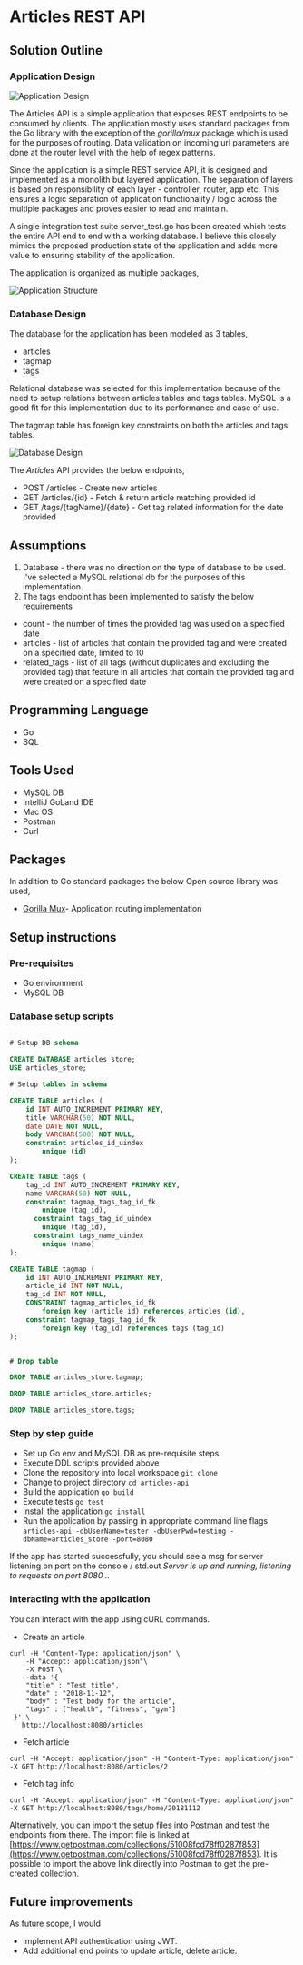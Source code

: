 
# Articles REST API

## Solution Outline

### Application Design

![Application Design](img/appDesign.png)

The Articles API is a simple application that exposes REST endpoints to be consumed by clients. The application mostly uses standard packages from the Go library with
the exception of the *gorilla/mux* package which is used for the purposes of routing. Data validation on incoming url parameters are done at the router level with the help of regex
patterns. 

Since the application is a simple REST service API, it is designed and implemented as a monolith but layered application. The separation of layers is based on responsibility of each layer - controller,
router, app etc. This ensures a logic separation of application functionality / logic across the multiple packages and proves easier to read and maintain. 

A single integration test suite server_test.go has been created which tests the entire API end to end with a working database. I believe this closely mimics the proposed production state of the 
application and adds more value to ensuring stability of the application.    

The application is organized as multiple packages,

![Application Structure](img/appStruct.png)

### Database Design

The database for the application has been modeled as 3 tables,

*   articles
*   tagmap
*   tags

Relational database was selected for this implementation because of the need to setup relations between articles tables and tags tables. MySQL is a good fit for this implementation due to its
performance and ease of use. 

The tagmap table has foreign key constraints on both the articles and tags tables.

![Database Design](img/dbDesign.png)


The *Articles* API provides the below endpoints,
* POST /articles - Create new articles
* GET /articles/{id} - Fetch & return article matching provided id
* GET /tags/{tagName}/{date} - Get tag related information for the date provided

## Assumptions
1. Database - there was no direction on the type of database to be used. I've selected a MySQL relational db for the purposes of this implementation.
2. The tags endpoint has been implemented to satisfy the below requirements
  * count - the number of times the provided tag was used on a specified date
  * articles - list of articles that contain the provided tag and were created on a specified date, limited to 10
  * related_tags - list of all tags (without duplicates and excluding the provided tag) that feature in all articles that contain the provided tag and were created on a specified date

## Programming Language
* Go
* SQL

## Tools Used
* MySQL DB
* IntelliJ GoLand IDE
* Mac OS
* Postman
* Curl

## Packages
In addition to Go standard packages the below Open source library was used,
* [Gorilla Mux](https://github.com/gorilla/mux)- Application routing implementation

## Setup instructions

### Pre-requisites
* Go environment
* MySQL DB

### Database setup scripts
```sql

# Setup DB schema

CREATE DATABASE articles_store;
USE articles_store;

# Setup tables in schema

CREATE TABLE articles (
    id INT AUTO_INCREMENT PRIMARY KEY,
    title VARCHAR(50) NOT NULL,
    date DATE NOT NULL,
    body VARCHAR(500) NOT NULL,
    constraint articles_id_uindex
		unique (id)
);

CREATE TABLE tags (
    tag_id INT AUTO_INCREMENT PRIMARY KEY,
    name VARCHAR(50) NOT NULL,
    constraint tagmap_tags_tag_id_fk
		unique (tag_id),
	  constraint tags_tag_id_uindex
		unique (tag_id),
	  constraint tags_name_uindex
		unique (name)
);

CREATE TABLE tagmap (
    id INT AUTO_INCREMENT PRIMARY KEY,
    article_id INT NOT NULL,
    tag_id INT NOT NULL,
    CONSTRAINT tagmap_articles_id_fk
		foreign key (article_id) references articles (id),
    constraint tagmap_tags_tag_id_fk
		foreign key (tag_id) references tags (tag_id)
);


# Drop table

DROP TABLE articles_store.tagmap;

DROP TABLE articles_store.articles;

DROP TABLE articles_store.tags;

```

### Step by step guide
* Set up Go env and MySQL DB as pre-requisite steps
* Execute DDL scripts provided above
* Clone the repository into local workspace 
`git clone`
* Change to project directory
`cd articles-api`
* Build the application 
`go build`
* Execute tests
`go test`
* Install the application
`go install`
* Run the application by passing in appropriate command line flags
`articles-api -dbUserName=tester -dbUserPwd=testing -dbName=articles_store -port=8080`

If the app has started successfully, you should see a msg for server listening on port on the console / std.out
*Server is up and running, listening to requests on port 8080 ..*

### Interacting with the application

You can interact with the app using cURL commands.

* Create an article
```
curl -H "Content-Type: application/json" \
    -H "Accept: application/json"\
    -X POST \
   --data '{
 	"title" : "Test title",
 	"date" : "2018-11-12",
 	"body" : "Test body for the article",
 	"tags" : ["health", "fitness", "gym"]
 }' \
   http://localhost:8080/articles
```
   
* Fetch article
```
curl -H "Accept: application/json" -H "Content-Type: application/json" -X GET http://localhost:8080/articles/2
```

* Fetch tag info
```
curl -H "Accept: application/json" -H "Content-Type: application/json" -X GET http://localhost:8080/tags/home/20181112
```

Alternatively, you can import the setup files into [Postman](https://www.getpostman.com/) and test the endpoints from there.
The import file is linked at [https://www.getpostman.com/collections/51008fcd78ff0287f853](https://www.getpostman.com/collections/51008fcd78ff0287f853). It is possible to import the above link directly into Postman to get the pre-created collection.
 
## Future improvements
As future scope, I would
* Implement API authentication using JWT.
* Add additional end points to update article, delete article.
